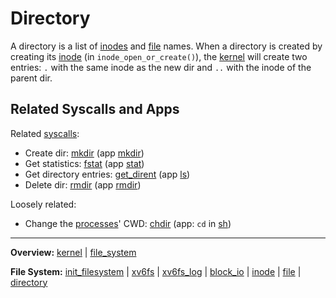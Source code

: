 # Directory

A directory is a list of [inodes](inode.md) and [file](file.md) names. When a directory is created by creating its [inode](inode.md) (in `inode_open_or_create()`), the [kernel](../kernel.md) will create two entries: `.` with the same inode as the new dir and `..` with the inode of the parent dir.

## Related Syscalls and Apps

Related [syscalls](../syscalls/syscalls.md):
- Create dir: [mkdir](../syscalls/mkdir.md) (app [mkdir](../../userspace/bin/mkdir.md))
- Get statistics: [fstat](../syscalls/fstat.md) (app [stat](../../userspace/bin/stat.md))
- Get directory entries: [get_dirent](../syscalls/get_dirent.md) (app [ls](../../userspace/bin/ls.md))
- Delete dir: [rmdir](../syscalls/rmdir.md) (app [rmdir](../../userspace/bin/rmdir.md))

Loosely related:
- Change the [processes](../processes/processes.md)' CWD: [chdir](../syscalls/chdir.md) (app: `cd` in [sh](../../userspace/bin/sh.md))


---
**Overview:** [kernel](kernel.md) | [file_system](file_system.md)

**File System:** [init_filesystem](init_filesystem.md) | [xv6fs](xv6fs.md) | [xv6fs_log](xv6fs_log.md) | [block_io](block_io.md) | [inode](inode.md) | [file](file.md) | [directory](directory.md)
